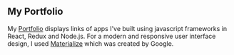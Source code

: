 ## My Portfolio

My [Portfolio](https://lily-sf888.github.io/portfolio-2017/) displays links of
apps I've built using javascript frameworks in React, Redux and
Node.js. For a modern and responsive user interface design, I used [Materialize](http://materializecss.com/) which was created by Google.
